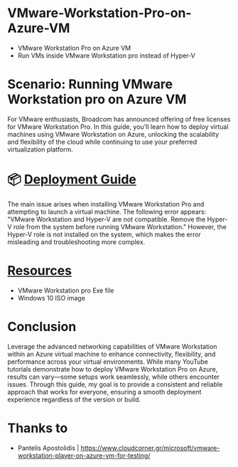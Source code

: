 # VMware-Workstation-Pro-on-Azure-VM
- VMware Workstation Pro on Azure VM
- Run VMs inside VMware Workstation pro instead of Hyper-V


# Scenario: Running VMware Workstation pro on Azure VM

For VMware enthusiasts, Broadcom has announced offering of free licenses for VMware Workstation Pro. 
In this guide, you'll learn how to deploy virtual machines using VMware Workstation on Azure, unlocking the scalability and flexibility of the cloud while continuing to use your preferred virtualization platform.


# 📦 [Deployment Guide](Deployment.md)
The main issue arises when installing VMware Workstation Pro and attempting to launch a virtual machine. The following error appears: "VMware Workstation and Hyper-V are not compatible. Remove the Hyper-V role from the system before running VMware Workstation." 
However, the Hyper-V role is not installed on the system, which makes the error misleading and troubleshooting more complex.


# [Resources](Resources.md)

- VMware Workstation pro Exe file
- Windows 10 ISO image


# Conclusion
Leverage the advanced networking capabilities of VMware Workstation within an Azure virtual machine to enhance connectivity, flexibility, and performance across your virtual environments.
While many YouTube tutorials demonstrate how to deploy VMware Workstation Pro on Azure, results can vary—some setups work seamlessly, while others encounter issues. 
Through this guide, my goal is to provide a consistent and reliable approach that works for everyone, ensuring a smooth deployment experience regardless of the version or build.

# Thanks to
- Pantelis Apostolidis  | https://www.cloudcorner.gr/microsoft/vmware-workstation-player-on-azure-vm-for-testing/

